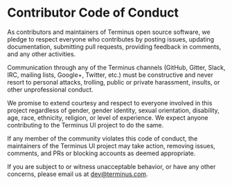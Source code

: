 # Contributor Code of Conduct

<!-- START doctoc generated TOC please keep comment here to allow auto update -->
<!-- DON'T EDIT THIS SECTION, INSTEAD RE-RUN doctoc TO UPDATE -->
<!-- END doctoc generated TOC please keep comment here to allow auto update -->

As contributors and maintainers of Terminus open source software, we pledge to respect everyone who contributes by
posting issues, updating documentation, submitting pull requests, providing feedback in comments, and any other
activities.

Communication through any of the Terminus channels (GitHub, Gitter, Slack, IRC, mailing lists,
Google+, Twitter, etc.) must be constructive and never resort to personal attacks, trolling, public
or private harassment, insults, or other unprofessional conduct.

We promise to extend courtesy and respect to everyone involved in this project regardless of gender,
gender identity, sexual orientation, disability, age, race, ethnicity, religion, or level of
experience. We expect anyone contributing to the Terminus UI project to do the same.

If any member of the community violates this code of conduct, the maintainers of the Terminus UI
project may take action, removing issues, comments, and PRs or blocking accounts as deemed
appropriate.

If you are subject to or witness unacceptable behavior, or have any other concerns, please email us
at [dev@terminus.com](mailto:dev@terminus.com).

